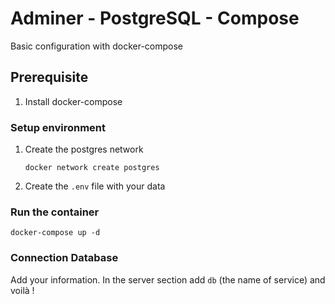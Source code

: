 # Adminer - PostgreSQL - Compose
Basic configuration with docker-compose

## Prerequisite
1. Install docker-compose

### Setup environment
1. Create the postgres network
    ```docker
    docker network create postgres
    ```
2. Create the `.env` file with your data

### Run the container
```
docker-compose up -d
```
### Connection Database
Add your information. In the server section add `db` (the name of service) and voilà !